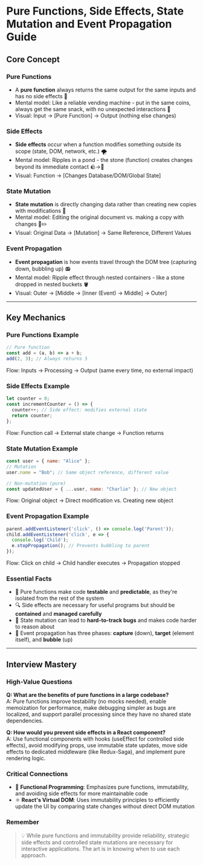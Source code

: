# Pure Functions, Side Effects, State Mutation and Event Propagation Guide

## Core Concept

### Pure Functions
- A **pure function** always returns the same output for the same inputs and has no side effects 🧪
- Mental model: Like a reliable vending machine - put in the same coins, always get the same snack, with no unexpected interactions 🤖
- Visual: Input → [Pure Function] → Output (nothing else changes)

### Side Effects
- **Side effects** occur when a function modifies something outside its scope (state, DOM, network, etc.) 🌪️
- Mental model: Ripples in a pond - the stone (function) creates changes beyond its immediate contact 🪨→🌊
- Visual: Function → [Changes Database/DOM/Global State]

### State Mutation
- **State mutation** is directly changing data rather than creating new copies with modifications 🧬
- Mental model: Editing the original document vs. making a copy with changes 📝✏️
- Visual: Original Data → [Mutation] → Same Reference, Different Values

### Event Propagation
- **Event propagation** is how events travel through the DOM tree (capturing down, bubbling up) 📻
- Mental model: Ripple effect through nested containers - like a stone dropped in nested buckets 🪣
- Visual: Outer → [Middle → [Inner (Event) → Middle] → Outer]

---

## Key Mechanics

### Pure Functions Example
```javascript
// Pure function
const add = (a, b) => a + b;
add(2, 3); // Always returns 5
```
Flow: Inputs → Processing → Output (same every time, no external impact)

### Side Effects Example
```javascript
let counter = 0;
const incrementCounter = () => {
  counter++; // Side effect: modifies external state
  return counter;
};
```
Flow: Function call → External state change → Function returns

### State Mutation Example
```javascript
const user = { name: "Alice" };
// Mutation
user.name = "Bob"; // Same object reference, different value

// Non-mutation (pure)
const updatedUser = { ...user, name: "Charlie" }; // New object
```
Flow: Original object → Direct modification vs. Creating new object

### Event Propagation Example
```javascript
parent.addEventListener('click', () => console.log('Parent'));
child.addEventListener('click', e => {
  console.log('Child');
  e.stopPropagation(); // Prevents bubbling to parent
});
```
Flow: Click on child → Child handler executes → Propagation stopped

### Essential Facts

- 🧼 Pure functions make code **testable** and **predictable**, as they're isolated from the rest of the system
- 🔍 Side effects are necessary for useful programs but should be **contained** and **managed carefully**
- 🚫 State mutation can lead to **hard-to-track bugs** and makes code harder to reason about
- 🔄 Event propagation has three phases: **capture** (down), **target** (element itself), and **bubble** (up)

---

## Interview Mastery

### High-Value Questions

**Q: What are the benefits of pure functions in a large codebase?**  
A: Pure functions improve testability (no mocks needed), enable memoization for performance, make debugging simpler as bugs are localized, and support parallel processing since they have no shared state dependencies.

**Q: How would you prevent side effects in a React component?**  
A: Use functional components with hooks (useEffect for controlled side effects), avoid modifying props, use immutable state updates, move side effects to dedicated middleware (like Redux-Saga), and implement pure rendering logic.

### Critical Connections

- 🧩 **Functional Programming**: Emphasizes pure functions, immutability, and avoiding side effects for more maintainable code
- ⚛️ **React's Virtual DOM**: Uses immutability principles to efficiently update the UI by comparing state changes without direct DOM mutation

### Remember
> 💡 While pure functions and immutability provide reliability, strategic side effects and controlled state mutations are necessary for interactive applications. The art is in knowing when to use each approach.
